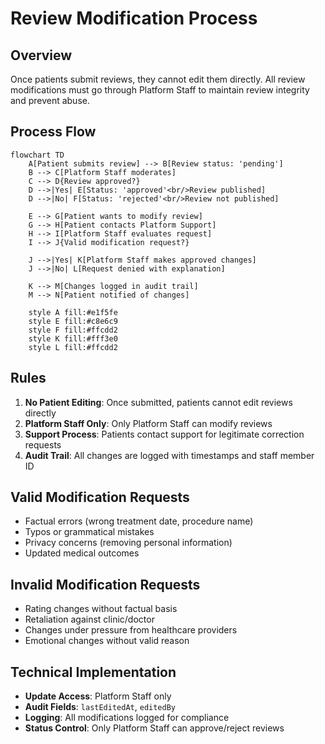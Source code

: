 # Review Modification Process

## Overview

Once patients submit reviews, they cannot edit them directly. All review modifications must go through Platform Staff to maintain review integrity and prevent abuse.

## Process Flow

```mermaid
flowchart TD
    A[Patient submits review] --> B[Review status: 'pending']
    B --> C[Platform Staff moderates]
    C --> D{Review approved?}
    D -->|Yes| E[Status: 'approved'<br/>Review published]
    D -->|No| F[Status: 'rejected'<br/>Review not published]
    
    E --> G[Patient wants to modify review]
    G --> H[Patient contacts Platform Support]
    H --> I[Platform Staff evaluates request]
    I --> J{Valid modification request?}
    
    J -->|Yes| K[Platform Staff makes approved changes]
    J -->|No| L[Request denied with explanation]
    
    K --> M[Changes logged in audit trail]
    M --> N[Patient notified of changes]

    style A fill:#e1f5fe
    style E fill:#c8e6c9
    style F fill:#ffcdd2
    style K fill:#fff3e0
    style L fill:#ffcdd2
```

## Rules

1. **No Patient Editing**: Once submitted, patients cannot edit reviews directly
2. **Platform Staff Only**: Only Platform Staff can modify reviews
3. **Support Process**: Patients contact support for legitimate correction requests
4. **Audit Trail**: All changes are logged with timestamps and staff member ID

## Valid Modification Requests

- Factual errors (wrong treatment date, procedure name)
- Typos or grammatical mistakes
- Privacy concerns (removing personal information)
- Updated medical outcomes

## Invalid Modification Requests

- Rating changes without factual basis
- Retaliation against clinic/doctor
- Changes under pressure from healthcare providers
- Emotional changes without valid reason

## Technical Implementation

- **Update Access**: Platform Staff only
- **Audit Fields**: `lastEditedAt`, `editedBy`
- **Logging**: All modifications logged for compliance
- **Status Control**: Only Platform Staff can approve/reject reviews
